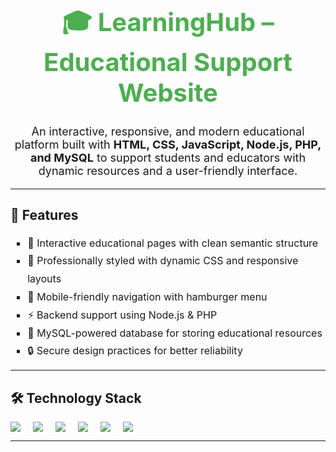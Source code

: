 <h1 align="center" style="color:#4CAF50; font-size:40px;">
  🎓 LearningHub – Educational Support Website
</h1>

<p align="center" style="font-size:18px;">
  An interactive, responsive, and modern educational platform built with 
  <b>HTML, CSS, JavaScript, Node.js, PHP, and MySQL</b> to support students and educators 
  with dynamic resources and a user-friendly interface.
</p>

---

## 🌟 Features

<ul style="list-style-type:square; font-size:16px; line-height:1.8;">
  <li>📖 Interactive educational pages with clean semantic structure</li>
  <li>🎨 Professionally styled with dynamic CSS and responsive layouts</li>
  <li>📱 Mobile-friendly navigation with hamburger menu</li>
  <li>⚡ Backend support using Node.js & PHP</li>
  <li>💾 MySQL-powered database for storing educational resources</li>
  <li>🔒 Secure design practices for better reliability</li>
</ul>

---

## 🛠️ Technology Stack

<div style="display:flex; gap:20px; flex-wrap:wrap;">
  <img src="https://img.shields.io/badge/HTML5-E34F26?style=for-the-badge&logo=html5&logoColor=white" />
  <img src="https://img.shields.io/badge/CSS3-1572B6?style=for-the-badge&logo=css3&logoColor=white" />
  <img src="https://img.shields.io/badge/JavaScript-F7DF1E?style=for-the-badge&logo=javascript&logoColor=black" />
  <img src="https://img.shields.io/badge/Node.js-43853D?style=for-the-badge&logo=node.js&logoColor=white" />
  <img src="https://img.shields.io/badge/PHP-777BB4?style=for-the-badge&logo=php&logoColor=white" />
  <img src="https://img.shields.io/badge/MySQL-005C84?style=for-the-badge&logo=mysql&logoColor=white" />
</div>

---


